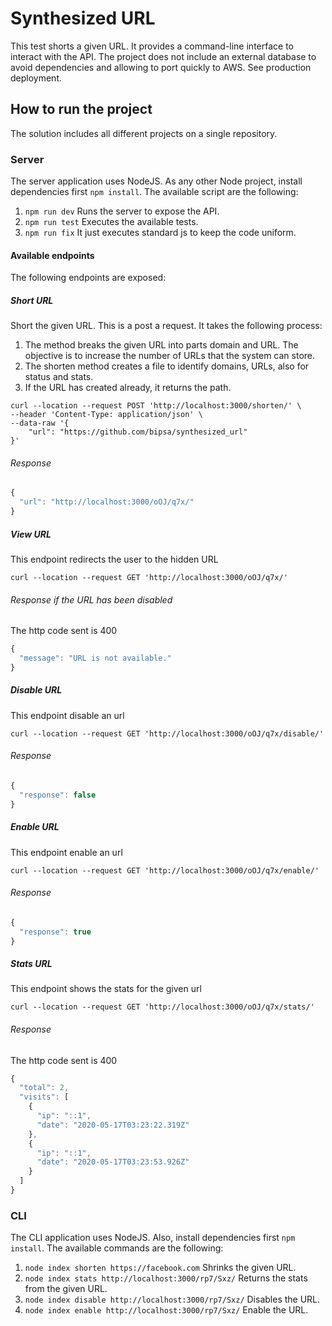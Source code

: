 # Synthesized URL
This test shorts a given URL. It provides a command-line interface to interact with the API. The project does not include an external database to avoid dependencies and allowing to port quickly to AWS. See production deployment. 

## How to run the project
The solution includes all different projects on a single repository.

### Server
The server application uses NodeJS. As any other Node project, install dependencies first `npm install`. The available script are the following:
1. `npm run dev` Runs the server to expose the API.
2. `npm run test` Executes the available tests.
3. `npm run fix` It just executes standard js to keep the code uniform.

#### Available endpoints
The following endpoints are exposed:

##### Short URL
Short the given URL. This is a post a request. It takes the following process:
1. The method breaks the given URL into parts domain and  URL. The objective is to increase the number of URLs that the system can store.
2. The shorten method creates a file to identify domains, URLs, also for status and stats.
3. If the URL has created already, it returns the path.

```shell
curl --location --request POST 'http://localhost:3000/shorten/' \
--header 'Content-Type: application/json' \
--data-raw '{
    "url": "https://github.com/bipsa/synthesized_url"
}'
```
###### Response
```js
{
  "url": "http://localhost:3000/oOJ/q7x/"
}
```

##### View URL
This endpoint redirects the user to the hidden URL
```shell
curl --location --request GET 'http://localhost:3000/oOJ/q7x/'
```
###### Response if the URL has been disabled
The http code sent is 400
```js
{
  "message": "URL is not available."
}
```

##### Disable URL
This endpoint disable an url
```shell
curl --location --request GET 'http://localhost:3000/oOJ/q7x/disable/'
```
###### Response
```js
{
  "response": false
}
```

##### Enable URL
This endpoint enable an url
```shell
curl --location --request GET 'http://localhost:3000/oOJ/q7x/enable/'
```
###### Response
```js
{
  "response": true
}
```

##### Stats URL
This endpoint shows the stats for the given url
```shell
curl --location --request GET 'http://localhost:3000/oOJ/q7x/stats/'
```
###### Response
The http code sent is 400
```js
{
  "total": 2,
  "visits": [
    {
      "ip": "::1",
      "date": "2020-05-17T03:23:22.319Z"
    },
    {
      "ip": "::1",
      "date": "2020-05-17T03:23:53.926Z"
    }
  ]
}
```

### CLI
The CLI application uses NodeJS. Also, install dependencies first `npm install`. The available commands are the following:
1. `node index shorten https://facebook.com` Shrinks the given URL.
2. `node index stats http://localhost:3000/rp7/Sxz/` Returns the stats from the given URL.
3. `node index disable http://localhost:3000/rp7/Sxz/` Disables the URL.
4. `node index enable http://localhost:3000/rp7/Sxz/` Enable the URL.